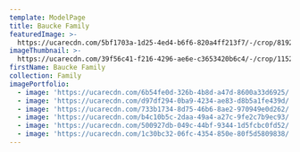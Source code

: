 ```yaml
---
template: ModelPage
title: Baucke Family
featuredImage: >-
  https://ucarecdn.com/5bf1703a-1d25-4ed4-b6f6-820a4ff213f7/-/crop/8192x3890/0,0/-/preview/
imageThumbnail: >-
  https://ucarecdn.com/39f56c41-f216-4296-ae6e-c3653420b6c4/-/crop/1152x1364/283,865/-/preview/
firstName: Baucke Family
collection: Family
imagePortfolio:
  - image: 'https://ucarecdn.com/6b54fe0d-326b-4b8d-a47d-8600a33d6925/'
  - image: 'https://ucarecdn.com/d97df294-0ba9-4234-ae83-d8b5a1fe439d/'
  - image: 'https://ucarecdn.com/733b1734-8d75-46b6-8ae2-970949e0d262/'
  - image: 'https://ucarecdn.com/b4c10b5c-2daa-49a4-a27c-9fe2c7b9ec93/'
  - image: 'https://ucarecdn.com/500927db-049c-44bf-9344-1d5fcbc0fd52/'
  - image: 'https://ucarecdn.com/1c30bc32-06fc-4354-850e-80f5d5809838/'
---
```



